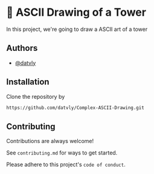 
# 🎨 ASCII Drawing of a Tower

In this project, we're going to draw a ASCII art of a tower



## Authors

- [@datvly](https://www.github.com/datvly)


## Installation

Clone the repository by
```bash
https://github.com/datvly/Complex-ASCII-Drawing.git
```
    
## Contributing

Contributions are always welcome!

See `contributing.md` for ways to get started.

Please adhere to this project's `code of conduct`.

